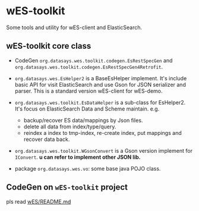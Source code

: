 wES-toolkit
====
Some tools and utility for wES-client and ElasticSearch.

## wES-toolkit core class

+ CodeGen `org.datasays.wes.toolkit.codegen.EsRestSpecGen` and `org.datasays.wes.toolkit.codegen.EsRestSpecGen4Retrofit`.
+ `org.datasays.wes.EsHelper2` is a BaseEsHelper implement. It's include basic API for visit ElasticSearch and use Gson for JSON serializer and parser. This is a standard version wES-client for wES-demo.
+ `org.datasays.wes.toolkit.EsDataHelper` is a sub-class for EsHelper2. It's focus on ElasticSearch Data and Scheme maintain. e.g.
    - backup/recover ES data/mappings by Json files.
    - delete all data from index/type/query.
    - reindex a index to tmp-index, re-create index, put mappings and recover data back.

+ `org.datasays.wes.toolkit.WGsonConvert` is a Gson version  implement for `IConvert`. **u can refer to implement other JSON lib.**
+ package `org.datasays.wes.vo`: some base java POJO class.

## CodeGen on `wES-toolkit` project
pls read [wES/README.md](https://github.com/DataSays/wES/blob/master/README.md)




